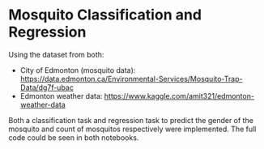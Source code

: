 # Mosquito Classification and Regression

Using the dataset from both:
  - City of Edmonton (mosquito data): https://data.edmonton.ca/Environmental-Services/Mosquito-Trap-Data/dg7f-ubac
  - Edmonton weather data: https://www.kaggle.com/amit321/edmonton-weather-data

Both a classification task and regression task to predict the gender of the mosquito and count of mosquitos respectively were implemented. The full code could be seen in both notebooks.
